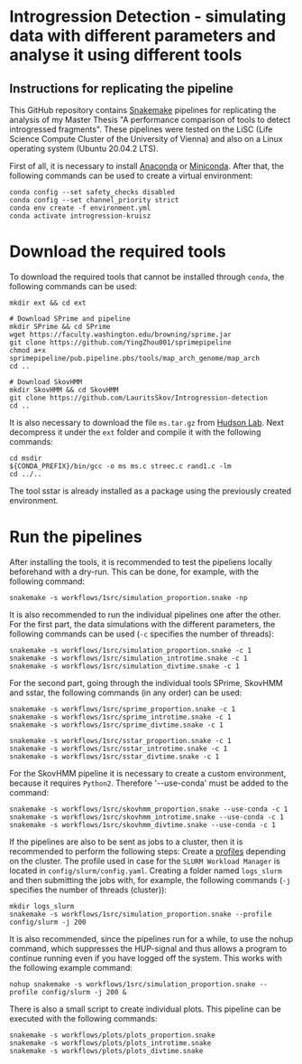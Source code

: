 # Introgression Detection - simulating data with different parameters and analyse it using different tools

## Instructions for replicating the pipeline

This GitHub repository contains [Snakemake](https://snakemake.readthedocs.io/en/stable/) pipelines for replicating the analysis of my Master Thesis "A performance comparison of tools to detect introgressed fragments". These pipelines were tested on the LiSC (Life Science Compute Cluster of the University of Vienna) and also on a Linux operating system (Ubuntu 20.04.2 LTS).

First of all, it is necessary to install [Anaconda](https://www.anaconda.com/) or [Miniconda](https://docs.conda.io/en/latest/miniconda.html). After that, the following commands can be used to create a virtual environment: 

	conda config --set safety_checks disabled
	conda config --set channel_priority strict
	conda env create -f environment.yml
	conda activate introgression-kruisz

# Download the required tools

To download the required tools that cannot be installed through `conda`, the following commands can be used:

	mkdir ext && cd ext

	# Download SPrime and pipeline
	mkdir SPrime && cd SPrime
	wget https://faculty.washington.edu/browning/sprime.jar
	git clone https://github.com/YingZhou001/sprimepipeline
	chmod a+x sprimepipeline/pub.pipeline.pbs/tools/map_arch_genome/map_arch
	cd ..

	# Download SkovHMM
	mkdir SkovHMM && cd SkovHMM
	git clone https://github.com/LauritsSkov/Introgression-detection
	cd ..


It is also necessary to download the file `ms.tar.gz` from [Hudson Lab](http://home.uchicago.edu/~rhudson1/source/mksamples.html). Next decompress it under the `ext` folder and compile it with the following commands:

	cd msdir
	${CONDA_PREFIX}/bin/gcc -o ms ms.c streec.c rand1.c -lm
	cd ../..

The tool sstar is already installed as a package using the previously created environment.

# Run the pipelines

After installing the tools, it is recommended to test the pipeliens locally beforehand with a dry-run. This can be done, for example, with the following command:

	snakemake -s workflows/1src/simulation_proportion.snake -np

It is also recommended to run the individual pipelines one after the other. For the first part, the data simulations with the different parameters, the following commands can be used (`-c` specifies the number of threads):

	snakemake -s workflows/1src/simulation_proportion.snake -c 1
	snakemake -s workflows/1src/simulation_introtime.snake -c 1
	snakemake -s workflows/1src/simulation_divtime.snake -c 1

For the second part, going through the individual tools SPrime, SkovHMM and sstar, the following commands (in any order) can be used:

	snakemake -s workflows/1src/sprime_proportion.snake -c 1
	snakemake -s workflows/1src/sprime_introtime.snake -c 1
	snakemake -s workflows/1src/sprime_divtime.snake -c 1

	snakemake -s workflows/1src/sstar_proportion.snake -c 1
	snakemake -s workflows/1src/sstar_introtime.snake -c 1
	snakemake -s workflows/1src/sstar_divtime.snake -c 1

For the SkovHMM pipeline it is necessary to create a custom environment, because it requires `Python2`. Therefore '--use-conda' must be added to the command:

	snakemake -s workflows/1src/skovhmm_proportion.snake --use-conda -c 1
	snakemake -s workflows/1src/skovhmm_introtime.snake --use-conda -c 1
	snakemake -s workflows/1src/skovhmm_divtime.snake --use-conda -c 1

If the pipelines are also to be sent as jobs to a cluster, then it is recommended to perform the following steps: 
Create a  [profiles](https://snakemake.readthedocs.io/en/stable/executing/cli.html#profiles) depending on the cluster. 
The profile used in case for the `SLURM Workload Manager` is located in `config/slurm/config.yaml`.
Creating a folder named `logs_slurm` and then submitting the jobs with, for example, the following commands (`-j` specifies the number of threads (cluster)):

	mkdir logs_slurm
	snakemake -s workflows/1src/simulation_proportion.snake --profile config/slurm -j 200

It is also recommended, since the pipelines run for a while, to use the nohup command, which suppresses the HUP-signal and thus allows a program to continue running even if you have logged off the system. This works with the following example command:

	nohup snakemake -s workflows/1src/simulation_proportion.snake --profile config/slurm -j 200 &

There is also a small script to create individual plots. This pipeline can be executed with the following commands:

	snakemake -s workflows/plots/plots_proportion.snake
	snakemake -s workflows/plots/plots_introtime.snake
	snakemake -s workflows/plots/plots_divtime.snake
